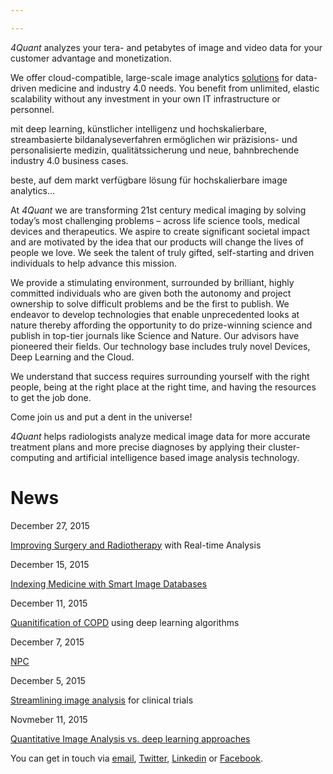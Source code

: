 ```yaml
---

---
```


*4Quant* analyzes your tera- and petabytes of image and video data for your customer advantage and monetization.

We offer cloud-compatible, large-scale image analytics [solutions](solutions.html) for data-driven medicine and industry 4.0 needs. You benefit from unlimited, elastic scalability without any investment in your own IT infrastructure or personnel.

mit deep learning, künstlicher intelligenz und hochskalierbare, streambasierte bildanalyseverfahren ermöglichen wir präzisions- und personalisierte medizin, qualitätssicherung und neue, bahnbrechende industry 4.0 business cases.

beste, auf dem markt verfügbare lösung für hochskalierbare image analytics...


At *4Quant* we are transforming 21st century medical imaging by solving today’s most challenging problems – across life science tools, medical devices and therapeutics. We aspire to create significant societal impact and are motivated by the idea that our products will change the lives of people we love. We seek the talent of truly gifted, self-starting and driven individuals to help advance this mission.

We provide a stimulating environment, surrounded by brilliant, highly committed individuals who are given both the autonomy and project ownership to solve difficult problems and be the first to publish. We endeavor to develop technologies that enable unprecedented looks at nature thereby affording the opportunity to do prize-winning science and publish in top-tier journals like Science and Nature. Our advisors have pioneered their fields. Our technology base includes truly novel Devices, Deep Learning and the Cloud.

We understand that success requires surrounding yourself with the right people, being at the right place at the right time, and having the resources to get the job done.

Come join us and put a dent in the universe!

*4Quant* helps radiologists analyze medical image data for more accurate treatment plans and more precise diagnoses by applying their cluster-computing and artificial intelligence based image analysis technology.


# News

<div class="news">
  <div>December 27, 2015</div>
  <p>
    <a href="mri.html">Improving Surgery and Radiotherapy</a> with Real-time Analysis
  </p>
  <div>December 15, 2015</div>
  <p>
    <a href="indexing.html">Indexing Medicine with Smart Image Databases</a>
  </p>
  <div>December 11, 2015</div>
  <p>
    <a href="copd.html">Quanitification of COPD</a> using deep learning algorithms
  </p>
  <div>December 7, 2015</div>
  <p>
    <a href="npc.html">NPC</a>
  </p>
  <div>December 5, 2015</div>
  <p>
    <a href="streamline.html">Streamlining image analysis</a> for clinical trials
  </p>
  <div>Novmeber 11, 2015</div>
  <p>
    <a href="comparison.html">Quantitative Image Analysis vs. deep learning approaches</a>
  </p>
</div>

You can get in touch via <a href='mailto&#58;&#105;&#37;&#54;&#69;&#102;&#111;&#64;4&#37;71u%&#54;1nt&#46;com'>email</a>, [Twitter](https://twitter.com/4quant), [Linkedin](https://www.linkedin.com/company/4quant) or [Facebook](https://www.facebook.com/4quant/).
